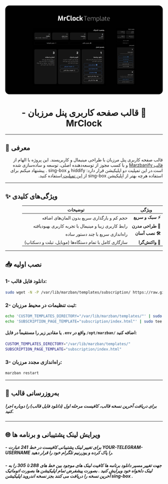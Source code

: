 ![Preview](preview.png)

<h1 align="center" dir="rtl">📌 قالب صفحه کاربری پنل مرزبان - MrClock</h1>



---

## 🎨 معرفی

<p dir="rtl">
قالب صفحه کاربری پنل مرزبان با طراحی مینیمال و کاربرپسند. این پروژه با الهام از 
<a href="https://github.com/dermv/marzbanify-template/tree/main">قالب Marzbanify</a>
و با کسب مجوز از توسعه‌دهنده اصلی، توسعه و ساده‌سازی شده است.در این تمپلیت دو اپلیکیشن قرار دارد: hiddify و sing-box . پیشنهاد میکنم برای استفاده هرچه بهتر از اپلیکیشن sing-box از 
   <a href="https://github.com/Mrclocks/MrClock-SingBox-Template">این تمپلیت </a>
استفاده کنید.
</p>

---

## ✨ ویژگی‌های کلیدی

<div align="center" dir="rtl">

| ویژگی          | توضیحات                                                                 |
|----------------|-------------------------------------------------------------------------|
| **⚡ سبک و سریع** | حجم کم و بارگذاری سریع بدون المان‌های اضافه                           |
| **🎨 طراحی مدرن** | رابط کاربری زیبا و مینیمال با تجربه کاربری بهبودیافته                |
| **🛠 نصب آسان**  | راه‌اندازی سریع با چند دستور ساده                                     |
| **📱 واکنش‌گرا**  | سازگاری کامل با تمام دستگاه‌ها (موبایل، تبلت و دسکتاپ)              |

</div>

---


## 📥 نصب اولیه

<p dir="rtl">

### 1- دانلود فایل قالب:
</p>

   ```bash
   sudo wget -N -P /var/lib/marzban/templates/subscription/ https://raw.githubusercontent.com/Mrclocks/MrClock-Subscription-Template/main/index.html
   ```

<p dir="rtl">

### 2- ثبت تنظیمات در محیط مرزبان:
</p>

   ```bash
   echo 'CUSTOM_TEMPLATES_DIRECTORY="/var/lib/marzban/templates/"' | sudo tee -a /opt/marzban/.env
   echo 'SUBSCRIPTION_PAGE_TEMPLATE="subscription/index.html"' | sudo tee -a /opt/marzban/.env
   ```

<p dir="rtl">

#### یا مقادیر زیر را مستقیماً در فایل `.env` واقع در `/opt/marzban/` اضافه کنید:
 </p>

   ```bash
   CUSTOM_TEMPLATES_DIRECTORY="/var/lib/marzban/templates/"
   SUBSCRIPTION_PAGE_TEMPLATE="subscription/index.html"
   ```

<p dir="rtl">

### 3- راه‌اندازی مجدد مرزبان:
</p>

   ```bash
   marzban restart
   ```

---

## 🔄 به‌روزرسانی قالب

##### برای دریافت آخرین نسخه قالب، کافیست مرحله اول (دانلود فایل قالب) را دوباره اجرا کنید.

---

## 🌐 ویرایش لینک پشتیبانی و برنامه ها

##### - برای تغییر لینک پشتیبانی کافیست در خط 241 عبارت YOUR-TELEGRAM-USERNAME را پاک کرده و یوزرنیم تلگرام خود را قرار دهید.

##### - جهت تغییر مسیر دانلود برنامه ها کافیت لینک های موجود بین خط های 288 تا 305 را به لینک دلخواه خود ویرایش کنید . بصورت پیشفرض تمام اپلیکیشن ها بصورت اتوماتیک آخرین نسخه را دریافت می کنند بجز نسخه اندروید اپلیکیشن sing-box .








